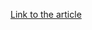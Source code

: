 [Link to the article](https://welivesecurity.com/2022/09/30/amazon-themed-campaigns-lazarus-netherlands-belgium/)
